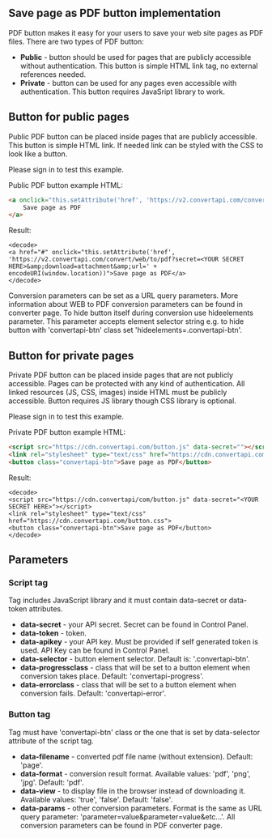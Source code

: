## Save page as PDF button implementation

PDF button makes it easy for your users to save your web site pages as PDF files. There are two types of PDF button:
  
- **Public** - button should be used for pages that are publicly accessible without authentication. This button is simple HTML link tag, no external references needed.
- **Private** - button can be used for any pages even accessible with authentication. This button requires JavaSript library to work.

## Button for public pages

Public PDF button can be placed inside pages that are publicly accessible. This button is simple HTML link. If needed link can be styled with the CSS to look like a button.

Please sign in to test this example.

Public PDF button example HTML:

```html
<a onclick="this.setAttribute('href', 'https://v2.convertapi.com/convert/web/to/pdf?secret=<YOUR SECRET HERE>&download=attachment&url=' + encodeURI(window.location))" href="#">
    Save page as PDF
</a>
```
Result:

```
<decode>
<a href="#" onclick="this.setAttribute('href', 'https://v2.convertapi.com/convert/web/to/pdf?secret=<YOUR SECRET HERE>&amp;download=attachment&amp;url=' + encodeURI(window.location))">Save page as PDF</a>
</decode>
```
  

Conversion parameters can be set as a URL query parameters. More information about WEB to PDF conversion parameters can be found in converter page. To hide button itself during conversion use hideelements parameter. This parameter accepts element selector string e.g. to hide button with 'convertapi-btn' class set 'hideelements=.convertapi-btn'.

## Button for private pages

Private PDF button can be placed inside pages that are not publicly accessible. Pages can be protected with any kind of authentication. All linked resources (JS, CSS, images) inside HTML must be publicly accessible. Button requires JS library though CSS library is optional.

Please sign in to test this example.

Private PDF button example HTML:

```html
<script src="https://cdn.convertapi.com/button.js" data-secret=""></script>
<link rel="stylesheet" type="text/css" href="https://cdn.convertapi.com/button.css">
<button class="convertapi-btn">Save page as PDF</button>
```
Result:

```
<decode>
<script src="https://cdn.convertapi/com/button.js" data-secret="<YOUR SECRET HERE>"></script>
<link rel="stylesheet" type="text/css" href="https://cdn.convertapi.com/button.css">
<button class="convertapi-btn">Save page as PDF</button>
</decode>
```
  

## Parameters

### Script tag

Tag includes JavaScript library and it must contain data-secret or data-token attributes.

- **data-secret** - your API secret. Secret can be found in Control Panel.
- **data-token** - token.
- **data-apikey** - your API key. Must be provided if self generated token is used. API Key can be found in Control Panel.
- **data-selector** - button element selector. Default is: '.convertapi-btn'.
- **data-progressclass** - class that will be set to a button element when conversion takes place. Default: 'convertapi-progress'.
- **data-errorclass** - class that will be set to a button element when conversion fails. Default: 'convertapi-error'.

### Button tag

Tag must have 'convertapi-btn' class or the one that is set by data-selector attribute of the script tag.

- **data-filename** - converted pdf file name (without extension). Default: 'page'.
- **data-format** - conversion result format. Available values: 'pdf', 'png', 'jpg'. Default: 'pdf'.
- **data-view** - to display file in the browser instead of downloading it. Available values: 'true', 'false'. Default: 'false'.
- **data-params** - other conversion parameters. Format is the same as URL query parameter: 'parameter=value&parameter=value&etc...'. All conversion parameters can be found in PDF converter page.

